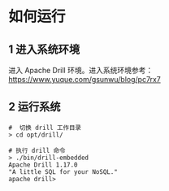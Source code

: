 # 如何运行 
## 1 进入系统环境 
进入 Apache Drill 环境。进入系统环境参考：https://www.yuque.com/gsunwu/blog/pc7rx7

## 2 运行系统  
``` 
#  切换 drill 工作目录
> cd opt/drill/

# 执行 drill 命令
> ./bin/drill-embedded 
Apache Drill 1.17.0
"A little SQL for your NoSQL."
apache drill> 
```
